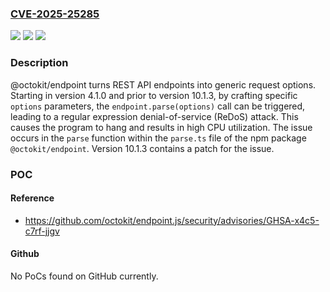 ### [CVE-2025-25285](https://cve.mitre.org/cgi-bin/cvename.cgi?name=CVE-2025-25285)
![](https://img.shields.io/static/v1?label=Product&message=endpoint.js&color=blue)
![](https://img.shields.io/static/v1?label=Version&message=%3D%20%3E%3D%204.1.0%2C%20%3C%2010.1.3%20&color=brighgreen)
![](https://img.shields.io/static/v1?label=Vulnerability&message=CWE-1333%3A%20Inefficient%20Regular%20Expression%20Complexity&color=brighgreen)

### Description

@octokit/endpoint turns REST API endpoints into generic request options. Starting in version 4.1.0 and prior to version 10.1.3, by crafting specific `options` parameters, the `endpoint.parse(options)` call can be triggered, leading to a regular expression denial-of-service (ReDoS) attack. This causes the program to hang and results in high CPU utilization. The issue occurs in the `parse` function within the `parse.ts` file of the npm package `@octokit/endpoint`. Version 10.1.3 contains a patch for the issue.

### POC

#### Reference
- https://github.com/octokit/endpoint.js/security/advisories/GHSA-x4c5-c7rf-jjgv

#### Github
No PoCs found on GitHub currently.

